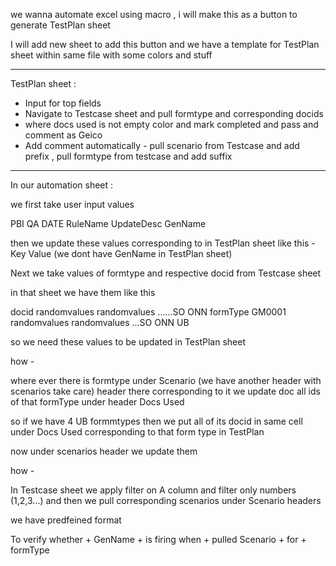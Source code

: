 we wanna automate excel using macro , i will make this as a button to generate TestPlan sheet

I will add new sheet to add this button and we have a template for TestPlan sheet within same file with some colors and stuff

-------------------

TestPlan sheet : 

- Input for top fields 
- Navigate to Testcase sheet and pull formtype and corresponding docids
- where docs used is not empty color and mark completed and pass and comment as Geico
- Add comment automatically - pull scenario from Testcase and add prefix , pull formtype from testcase and add suffix 


---------------------

In our automation sheet : 

we first take user input values 

PBI
QA
DATE
RuleName
UpdateDesc
GenName

then we update these values corresponding to in TestPlan sheet like this - Key Value (we dont have GenName in TestPlan sheet)

Next we take values of formtype and respective docid from Testcase sheet

in that sheet we have them like this 

docid		randomvalues 	randomvalues	......SO ONN 	formType
GM0001	randomvalues 	randomvalues	...SO ONN		 UB


so we need these values to be updated in TestPlan sheet 

how - 

where ever there is formtype under Scenario (we have another header with scenarios take care) header there corresponding to it we update doc all ids of that formType under header Docs Used

so if we have 4 UB formmtypes then we put all of its docid in same cell under Docs Used corresponding to that form type in TestPlan

now under scenarios header we update them

how - 

In Testcase sheet we apply filter on A column and filter only numbers (1,2,3...) and then we pull corresponding scenarios under Scenario headers

we have predfeined format 

To verify whether + GenName + is firing when + pulled Scenario + for + formType 




